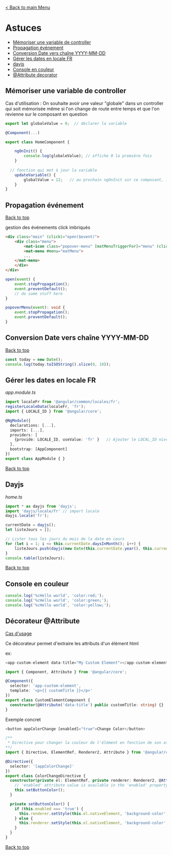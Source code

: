 [< Back to main Menu](https://github.com/gsoulie/angular-resources/blob/master/ng-sheet.md)    

# Astuces

* [Mémoriser une variable de controller](#mémoriser-une-variable-de-controller)      
* [Propagation événement](#propagation-événement)      
* [Conversion Date vers chaîne YYYY-MM-DD](#conversion-date-vers-chaîne-yyyy-mm-dd)     
* [Gérer les dates en locale FR](#gérer-les-dates-en-locale-fr)      
* [dayjs](#dayjs)        
* [Console en couleur](#console-en-couleur)
* [@Attribute decorator](#décorateur-@attribute)     

## Mémoriser une variable de controller

Cas d'utilisation : On souhaite avoir une valeur "globale" dans un controller qui soit mémorisée même si l'on change de route entre temps et que l'on revienne sur le composant en question

````typescript
export let globaleValue = 0;  // déclarer la variable

@Component(...)

export class HomeComponent {

	ngOnInit() {
		console.log(globaleValue); // affiche 0 la première fois
	}
  
  // fonction qui met à jour la variable
	updateVariable() {
		globalValue = 12;	// au prochain ngOnInit sur ce composant, la valeur sera de 12
	}
}
````

## Propagation événement
[Back to top](#astuces)    

gestion des événements click imbriqués

````html
<div class="main" (click)="open($event)">
    <div class="menu">
        <mat-icon class="popover-menu" [matMenuTriggerFor]="menu" (click)="popoverMenu($event)">more_horiz</mat-icon>
        <mat-menu #menu="matMenu">
		...
	</mat-menu>
    </div>
</div>
````

````typescript
open(event) {
    event.stopPropagation();
    event.preventDefault();
    // do some stuff here
}

popoverMenu(event): void {
    event.stopPropagation();
    event.preventDefault();
}
````

## Conversion Date vers chaîne YYYY-MM-DD
[Back to top](#astuces)    

````typescript
const today = new Date();
console.log(today.toISOString().slice(0, 10));
````

## Gérer les dates en locale FR

*app.module.ts*

````typescript
import localeFr from '@angular/common/locales/fr';
registerLocaleData(localeFr, 'fr');
import { LOCALE_ID } from '@angular/core';

@NgModule({
  declarations: [...],
  imports: [...],
  providers: [
    {provide: LOCALE_ID, useValue: 'fr' }	// Ajouter le LOCAL_ID niveau projet
  ],
  bootstrap: [AppComponent]
})
export class AppModule { }
````
[Back to top](#astuces)    

## Dayjs

*home.ts*

````typescript
import * as dayjs from 'dayjs';
import 'dayjs/locale/fr' // import locale
dayjs.locale('fr');

currentDate = dayjs();
let listeJours = [];

// Lister tous les jours du mois de la date en cours
for (let i = 1; i <= this.currentDate.daysInMonth(); i++) {
    listeJours.push(dayjs(new Date(this.currentDate.year(), this.currentDate.month(), i)));
}
console.table(listeJours);
````

[Back to top](#astuces)    

## Console en couleur

````typescript
console.log('%cHello world', 'color:red;');
console.log('%cHello world', 'color:green;');
console.log('%cHello world', 'color:yellow;');
````

## Décorateur @Attribute

[Cas d'usage](https://javascript.plainenglish.io/deep-dive-into-angulars-attribute-decorator-real-world-applications-and-tips-7cc4fabf284f)   

Ce décorateur permet d'extraire les attributs d'un élément html

ex: 

````typescript
<app-custom-element data-title="My Custom Element"></app-custom-element>

import { Component, Attribute } from '@angular/core';

@Component({
  selector: 'app-custom-element',
  template: '<p>{{ customTitle }}</p>'
})
export class CustomElementComponent {
  constructor(@Attribute('data-title') public customTitle: string) {}
}
````

Exemple concret 

````typescript
<button appColorChange [enabled]="true">Change Color</button>

/**
 * Directive pour changer la couleur de l'élément en fonction de son attribut
**/
import { Directive, ElementRef, Renderer2, Attribute } from '@angular/core';

@Directive({
  selector: '[appColorChange]'
})
export class ColorChangeDirective {
  constructor(private el: ElementRef, private renderer: Renderer2, @Attribute('enabled') private enabled: string) {
    // 'enabled' attribute value is available in the 'enabled' property
    this.setButtonColor();
  }

  private setButtonColor() {
    if (this.enabled === 'true') {
      this.renderer.setStyle(this.el.nativeElement, 'background-color', 'green');
    } else {
      this.renderer.setStyle(this.el.nativeElement, 'background-color', 'red');
    }
  }
}
````

[Back to top](#astuces)    
